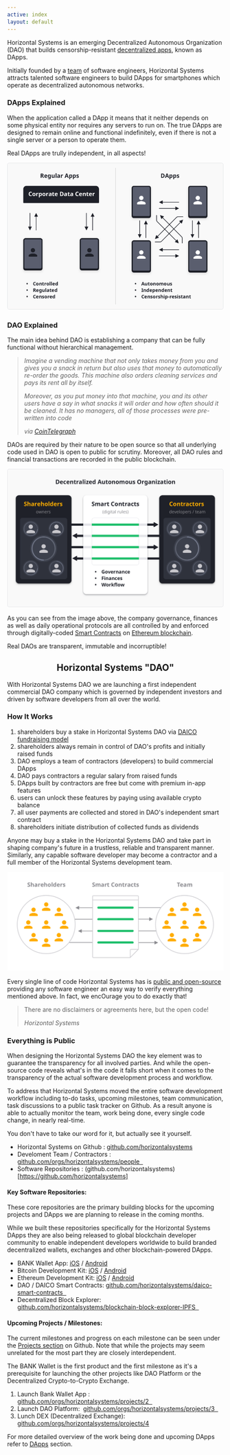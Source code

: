 ```yaml
---
active: index
layout: default
---
```


Horizontal Systems is an emerging Decentralized Autonomous Organization (DAO) that builds censorship-resistant [decentralized apps](https://horizontalsystems.io/hs-dapps), known as DApps.

Initially founded by a [team](https://horizontalsystems.io/hs-team) of software engineers, Horizontal Systems attracts talented software engineers to build DApps for smartphones which operate as decentralized autonomous networks.


### DApps Explained

When the application called a DApp it means that it neither depends on some physical entity nor requires any servers to run on. The true DApps are designed to remain online and functional indefinitely, even if there is not a single server or a person to operate them.

Real DApps are trully independent, in all aspects!

![Decentralized Apps (DApps)](/assets/images/dapps.png)


### DAO Explained

The main idea behind DAO is establishing a company that can be fully functional without hierarchical management.

>_Imagine a vending machine that not only takes money from you and gives you a snack in return but also uses that money to automatically re-order the goods. This machine also orders cleaning services and pays its rent all by itself._ 
>
>_Moreover, as you put money into that machine, you and its other users have a say in what snacks it will order and how often should it be cleaned. It has no managers, all of those processes were pre-written into code_ 
>
>_via [CoinTelegraph](https://cointelegraph.com/ethereum-for-beginners/what-is-dao#how-daos-work)_

DAOs are required by their nature to be open source so that all underlying code used in DAO is open to public for scrutiny. Moreover, all DAO rules and financial transactions are recorded in the public blockchain.

![DAO Explained](/assets/images/dao.png)

As you can see from the image above, the company governance, finances as well as daily operational protocols are all controlled by and enforced through digitally-coded [Smart Contracts](https://www.youtube.com/watch?v=_I0dUL4kpTg) on [Ethereum blockchain](https://www.ethereum.org/dao).

Real DAOs are transparent, immutable and incorruptible!


<center>
  <h2>Horizontal Systems "DAO"</h2>
</center>

With Horizontal Systems DAO we are launching a first independent commercial DAO company which is governed by independent investors and driven by software developers from all over the world.

### How It Works
 
1. shareholders buy a stake in Horizontal Systems DAO via [DAICO fundraising model](https://cointelegraph.com/explained/what-is-a-daico-explained)
2. shareholders always remain in control of DAO's profits and initially raised funds
3. DAO employs a team of contractors (developers) to build commercial DApps
4. DAO pays contractors a regular salary from raised funds
5. DApps built by contractors are free but come with premium in-app features
6. users can unlock these features by paying using available crypto balance
7. all user payments are collected and stored in DAO's independent smart contract
8. shareholders initiate distribution of collected funds as dividends

Anyone may buy a stake in the Horizontal Systems DAO and take part in shaping company's future in a trustless, reliable and transparent manner. Similarly, any capable software developer may become a contractor and a full member of the Horizontal Systems development team.

![Horizontal Systems DAO](/assets/images/hs_dao.png)

Every single line of code Horizontal Systems has is [public and open-source](https://github.com/horizontalsystems/) providing any software engineer an easy way to verify everything mentioned above. In fact, we encOurage you to do exactly that!


>There are no disclaimers or agreements here, but the open code!
>
>_Horizontal Systems_


### Everything is Public

When designing the Horizontal Systems DAO the key element was to guarantee the transparency for all involved parties. And while the open-source code reveals what's in the code it falls short when it comes to the transparency of the actual software development process and workflow. 

To address that Horizontal Systems moved the entire software development workflow including to-do tasks, upcoming milestones, team communication, task discussions to a public task tracker on Github. As a result anyone is able to actually monitor the team, work being done, every single code change, in nearly real-time.

You don't have to take our word for it, but actually see it yourself.

- Horizontal Systems on Github : [github.com/horizontalsystems](https://github.com/horizontalsystems)
- Develoment Team / Contractors : [github.com/orgs/horizontalsystems/people  ](https://github.com/orgs/horizontalsystems/people  )
- Software Repositories : (github.com/horizontalsystems)[https://github.com/horizontalsystems]


#### Key Software Repositories:

These core repositories are the primary building blocks for the upcoming projects and DApps we are planning to release in the coming months. 

While we built these repositories specifically for the Horizontal Systems DApps they are also being released to global blockchain developer community to enable independent developers worldwide to build branded decentralized wallets, exchanges and other blockchain-powered DApps.

- BANK Wallet App: [iOS](https://github.com/horizontalsystems/bank-wallet-ios-app ) / [Android](https://github.com/horizontalsystems/bank-wallet-android-app  )
- Bitcoin Development Kit: [iOS](https://github.com/horizontalsystems/bitcoin-kit-ios  ) / [Android](https://github.com/horizontalsystems/bitcoin-kit-android )
- Ethereum Development Kit: [iOS](https://github.com/horizontalsystems/ethereum-kit-ios  ) / [Android](https://github.com/horizontalsystems/ethereum-kit-android )
- DAO / DAICO Smart Contracts: [github.com/horizontalsystems/daico-smart-contracts  ](https://github.com/horizontalsystems/daico-smart-contracts  )
- Decentralized Block Explorer: [github.com/horizontalsystems/blockchain-block-explorer-IPFS  ](https://github.com/horizontalsystems/blockchain-block-explorer-IPFS  )


#### Upcoming Projects / Milestones:

The current milestones and progress on each milestone can be seen under the [Projects section](https://github.com/orgs/horizontalsystems/projects) on Github. Note that while the projects may seem unrelated for the most part they are closely interdependent. 

The BANK Wallet is the first product and the first milestone as it's a prerequisite for launching the other projects like DAO Platform or the Decentralized Crypto-to-Crypto Exchange. 

1. Launch Bank Wallet App : [github.com/orgs/horizontalsystems/projects/2  ](https://github.com/orgs/horizontalsystems/projects/2  )
2. Launch DAO Platform:  [github.com/orgs/horizontalsystems/projects/3  ](https://github.com/orgs/horizontalsystems/projects/3  )
3. Lunch DEX (Decentralized Exchange): [github.com/orgs/horizontalsystems/projects/4](https://github.com/orgs/horizontalsystems/projects/4)

For more detailed overview of the work being done and upcoming DApps refer to [DApps](https://horizontalsystems.io/hs-dapps) section.

